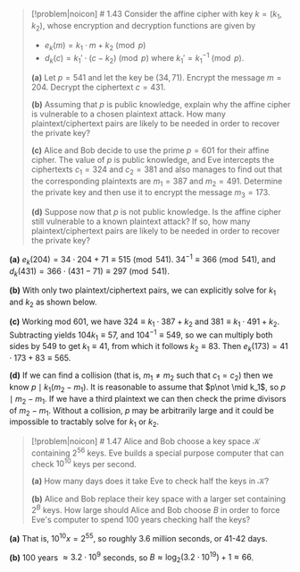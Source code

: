 > [!problem|noicon] # 1.43
> Consider the affine cipher with key $k=(k_1, k_2)$, whose encryption and decryption functions are given by
> - $e_k(m) = k_1 \cdot m + k_2 \pmod p$
> - $d_k(c) = k_1' \cdot (c-k_2) \pmod p$ where $k_1' = k_1^{-1} \pmod p$.
> 
> **(a)** Let $p=541$ and let the key be $(34, 71)$. Encrypt the message $m=204$. Decrypt the ciphertext $c=431$.
> 
> **(b)** Assuming that $p$ is public knowledge, explain why the affine cipher is vulnerable to a chosen plaintext attack. How many plaintext/ciphertext pairs are likely to be needed in order to recover the private key?
> 
> **(c)** Alice and Bob decide to use the prime $p = 601$ for their affine cipher. The value of $p$ is public knowledge, and Eve intercepts the ciphertexts $c_1=324$ and $c_2=381$ and also manages to find out that the corresponding plaintexts are $m_1=387$ and $m_2=491$. Determine the private key and then use it to encrypt the message $m_3=173$.
> 
> **(d)** Suppose now that $p$ is not public knowledge. Is the affine cipher still vulnerable to a known plaintext attack? If so, how many plaintext/ciphertext pairs are likely to be needed in order to recover the private key?

**(a)** $e_k(204) = 34 \cdot 204 + 71 \equiv 515 \pmod {541}$. $34^{-1} \equiv 366 \pmod {541}$, and $d_k(431) = 366 \cdot(431 - 71) \equiv 297 \pmod {541}$.

**(b)** With only two plaintext/ciphertext pairs, we can explicitly solve for $k_1$ and $k_2$ as shown below.

**(c)** Working $\text{mod } 601$, we have $324 \equiv k_1 \cdot 387 + k_2$ and $381 \equiv k_1 \cdot 491 + k_2$. Subtracting yields $104 k_1 \equiv 57$, and $104^{-1} \equiv 549$, so we can multiply both sides by $549$ to get $k_1 \equiv 41$, from which it follows $k_2 \equiv 83$. Then $e_k(173) = 41 \cdot 173 + 83 \equiv 565$.

**(d)** If we can find a collision (that is, $m_1 \neq m_2$ such that $c_1 = c_2$) then we know $p \mid k_1 (m_2 - m_1)$. It is reasonable to assume that $p\not \mid k_1$, so $p \mid m_2 - m_1$. If we have a third plaintext we can then check the prime divisors of $m_2 - m_1$. Without a collision, $p$ may be arbitrarily large and it could be impossible to tractably solve for $k_1$ or $k_2$.

> [!problem|noicon] # 1.47
> Alice and Bob choose a key space $\mathcal{K}$ containing $2^{56}$ keys. Eve builds a special purpose computer that can check $10^{10}$ keys per second.
> 
> **(a)** How many days does it take Eve to check half the keys in $\mathcal{K}$?
> 
> **(b)** Alice and Bob replace their key space with a larger set containing $2^B$ keys. How large should Alice and Bob choose $B$ in order to force Eve's computer to spend 100 years checking half the keys?

**(a)** That is, $10^{10}x = 2^{55}$, so roughly 3.6 million seconds, or 41-42 days.

**(b)** 100 years $\approx 3.2 \cdot 10^9$ seconds, so $B \approx \log_2(3.2 \cdot 10^{19}) + 1 \approx 66$.